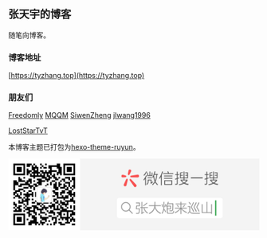 ## 张天宇的博客

随笔向博客。

### 博客地址
[https://tyzhang.top](https://tyzhang.top)

### 朋友们

[Freedomly](https://felon03.github.io)    [MQQM](https://github.com/MQQM)    [SiwenZheng](http://siwenzheng.github.io/)    [jlwang1996](https://jlwang1996.github.io)

[LostStarTvT](https://loststartvt.github.io)

本博客主题已打包为[hexo-theme-ruyun](https://github.com/ztygalaxy/hexo-theme-ruyun)。

![](/img/article/qrcode_zdplxs_word.png)